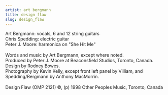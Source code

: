 ```yaml
---
artist: art bergmann
title: design flaw
slug: design_flaw
---
```

Art Bergmann: vocals, 6 and 12 string guitars<br />
Chris Spedding: electric guitar<br />
Peter J. Moore: harmonica on &quot;She Hit Me&quot;<br />
<br />
Words and music by Art Bergmann, except where noted.<br />
Produced by Peter J. Moore at Beaconsfield Studios, Toronto, Canada.<br />
Design by Rodney Bowes.<br />
Photography by Kevin Kelly, except front left panel by Villiam, and Spedding/Bergmann by Anthony MacMorrin.<br />
<br />
Design Flaw (OMP 2121) &copy;, (p) 1998 Other Peoples Music, Toronto, Canada<br />
